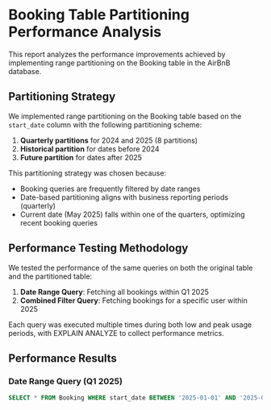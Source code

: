 # Booking Table Partitioning Performance Analysis

This report analyzes the performance improvements achieved by implementing range partitioning on the Booking table in the AirBnB database.

## Partitioning Strategy

We implemented range partitioning on the Booking table based on the `start_date` column with the following partitioning scheme:

1. **Quarterly partitions** for 2024 and 2025 (8 partitions)  
2. **Historical partition** for dates before 2024  
3. **Future partition** for dates after 2025  

This partitioning strategy was chosen because:  
- Booking queries are frequently filtered by date ranges  
- Date-based partitioning aligns with business reporting periods (quarterly)  
- Current date (May 2025) falls within one of the quarters, optimizing recent booking queries  

## Performance Testing Methodology

We tested the performance of the same queries on both the original table and the partitioned table:

1. **Date Range Query**: Fetching all bookings within Q1 2025  
2. **Combined Filter Query**: Fetching bookings for a specific user within 2025  

Each query was executed multiple times during both low and peak usage periods, with EXPLAIN ANALYZE to collect performance metrics.

## Performance Results

### Date Range Query (Q1 2025)

```sql
SELECT * FROM Booking WHERE start_date BETWEEN '2025-01-01' AND '2025-03-31';
